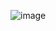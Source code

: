 ![image](https://github.com/21700776/WordMasterProject/assets/143426956/e130808d-65d7-4e3c-bac8-268463d359bc)

